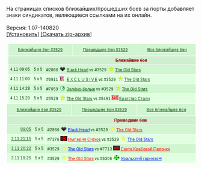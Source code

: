 На страницах списков ближайших/прошедших боев за порты добавляет знаки синдикатов, являющиеся ссылками на их онлайн.
<br>
<br>
Версия: 1.07-140820
<br>
[[Установить]](https://raw.githubusercontent.com/MyRequiem/comfortablePlayingInGW/master/separatedScripts/PortsSyndLinks/portsSyndLinks.user.js) [[Скачать zip-архив]](https://raw.githubusercontent.com/MyRequiem/comfortablePlayingInGW/master/separatedScripts/PortsSyndLinks/portsSyndLinks.user.js.zip)
<br>
<br>
![PortsSyndLinks](https://raw.githubusercontent.com/MyRequiem/comfortablePlayingInGW/master/imgs/PortsSyndLinks/screen1.png)
<br>
![PortsSyndLinks](https://raw.githubusercontent.com/MyRequiem/comfortablePlayingInGW/master/imgs/PortsSyndLinks/screen2.png)
<br>
